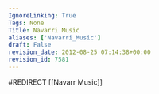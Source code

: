 ```yaml
---
IgnoreLinking: True
Tags: None
Title: Navarri Music
aliases: ['Navarri_Music']
draft: False
revision_date: 2012-08-25 07:14:38+00:00
revision_id: 7581
---
```


#REDIRECT [[Navarr Music]]